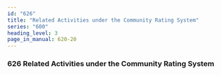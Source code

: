 ```yaml
---
id: "626"
title: "Related Activities under the Community Rating System"
series: "600"
heading_level: 3
page_in_manual: 620-20
---
```


### 626 Related Activities under the Community Rating System